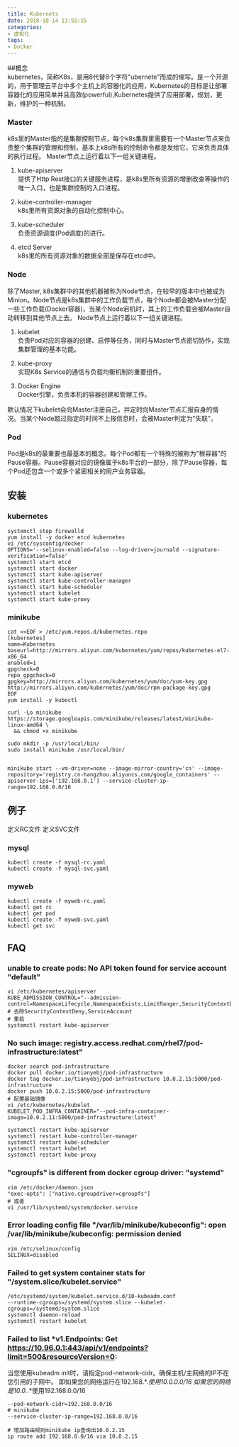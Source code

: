```yaml
---
title: Kubernets
date: 2018-10-14 13:55:15
categories:
- 虚拟化
tags:
- Docker
---
```

##概念  
kubernetes，简称K8s，是用8代替8个字符"ubernete"而成的缩写。是一个开源的，用于管理云平台中多个主机上的容器化的应用，Kubernetes的目标是让部署容器化的应用简单并且高效(powerful),Kubernetes提供了应用部署，规划，更新，维护的一种机制。

### Master  
k8s里的Master指的是集群控制节点，每个k8s集群里需要有一个Master节点来负责整个集群的管理和控制，基本上k8s所有的控制命令都是发给它，它来负责具体的执行过程。
Master节点上运行着以下一组关键进程。
1. kube-apiserver  
提供了Http Rest接口的关键服务进程，是k8s里所有资源的增删改查等操作的唯一入口，也是集群控制的入口进程。

2. kube-controller-manager  
k8s里所有资源对象的自动化控制中心。

3. kube-scheduler  
负责资源调度(Pod调度)的进行。

4. etcd Server  
k8s里的所有资源对象的数据全部是保存在etcd中。

### Node  
除了Master, k8s集群中的其他机器被称为Node节点，在较早的版本中也被成为Minion。Node节点是k8s集群中的工作负载节点，每个Node都会被Master分配一些工作负载(Docker容器)，当某个Node宕机时，其上的工作负载会被Master自动转移到其他节点上去。
Node节点上运行着以下一组关键进程。
1. kubelet  
负责Pod对应的容器的创建、启停等任务，同时与Master节点密切协作，实现集群管理的基本功能。

2. kube-proxy  
实现K8s Service的通信与负载均衡机制的重要组件。

3. Docker Engine  
Docker引擎，负责本机的容器创建和管理工作。

默认情况下kubelet会向Master注册自己，并定时向Master节点汇报自身的情况。当某个Node超过指定的时间不上报信息时，会被Master判定为"失联"。

### Pod  
Pod是k8s的最重要也最基本的概念。每个Pod都有一个特殊的被称为"根容器"的Pause容器。Pause容器对应的镜像属于k8s平台的一部分，除了Pause容器，每个Pod还包含一个或多个紧密相关的用户业务容器。

## 安装 

### kubernetes
```shell
systemctl stop firewalld
yum install -y docker etcd kubernetes
vi /etc/sysconfig/docker
OPTIONS='--selinux-enabled=false --log-driver=journald --signature-verification=false'
systemctl start etcd
systemctl start docker
systemctl start kube-apiserver
systemctl start kube-controller-manager
systemctl start kube-scheduler
systemctl start kubelet
systemctl start kube-proxy
```

### minikube
```shell
cat <<EOF > /etc/yum.repos.d/kubernetes.repo
[kubernetes]
name=Kubernetes
baseurl=http://mirrors.aliyun.com/kubernetes/yum/repos/kubernetes-el7-x86_64
enabled=1
gpgcheck=0
repo_gpgcheck=0
gpgkey=http://mirrors.aliyun.com/kubernetes/yum/doc/yum-key.gpg http://mirrors.aliyun.com/kubernetes/yum/doc/rpm-package-key.gpg
EOF
yum install -y kubectl

curl -Lo minikube https://storage.googleapis.com/minikube/releases/latest/minikube-linux-amd64 \
  && chmod +x minikube

sudo mkdir -p /usr/local/bin/
sudo install minikube /usr/local/bin/


minikube start --vm-driver=none --image-mirror-country='cn' --image-repository='registry.cn-hangzhou.aliyuncs.com/google_containers' --apiserver-ips=['192.168.0.1'] --service-cluster-ip-range=192.168.0.0/16
```
## 例子
定义RC文件
定义SVC文件
### mysql
```
kubectl create -f mysql-rc.yaml
kubectl create -f mysql-svc.yaml
```
### myweb
```
kubectl create -f myweb-rc.yaml
kubectl get rc
kubectl get pod
kubectl create -f myweb-svc.yaml
kubectl get svc
```
## FAQ

### unable to create pods: No API token found for service account "default"
```
vi /etc/kubernetes/apiserver 
KUBE_ADMISSION_CONTROL="--admission-control=NamespaceLifecycle,NamespaceExists,LimitRanger,SecurityContextDeny,ServiceAccount,ResourceQuota"
# 去除SecurityContextDeny,ServiceAccount
# 重启
systemctl restart kube-apiserver
```

### No such image: registry.access.redhat.com/rhel7/pod-infrastructure:latest"
```
docker search pod-infrastructure
docker pull docker.io/tianyebj/pod-infrastructure
docker tag docker.io/tianyebj/pod-infrastructure 10.0.2.15:5000/pod-infrastructure
docker push 10.0.2.15:5000/pod-infrastructure
# 配置基础镜像
vi /etc/kubernetes/kubelet 
KUBELET_POD_INFRA_CONTAINER="--pod-infra-container-image=10.0.2.11:5000/pod-infrastructure:latest"

systemctl restart kube-apiserver
systemctl restart kube-controller-manager
systemctl restart kube-scheduler
systemctl restart kubelet
systemctl restart kube-proxy
```

### "cgroupfs" is different from docker cgroup driver: "systemd"
```shell
vim /etc/docker/daemon.json
"exec-opts": ["native.cgroupdriver=cgroupfs"]
# 或者
vi /usr/lib/systemd/system/docker.service
```

### Error loading config file "/var/lib/minikube/kubeconfig": open /var/lib/minikube/kubeconfig: permission denied
```shell
vim /etc/selinux/config
SELINUX=disabled
```

### Failed to get system container stats for "/system.slice/kubelet.service"
```shell
/etc/systemd/system/kubelet.service.d/10-kubeadm.conf
--runtime-cgroups=/systemd/system.slice --kubelet-cgroups=/systemd/system.slice
systemctl daemon-reload
systemctl restart kubelet
```

### Failed to list *v1.Endpoints: Get https://10.96.0.1:443/api/v1/endpoints?limit=500&resourceVersion=0:
当您使用kubeadm init时，请指定pod-network-cidr。确保主机/主网络的IP不在您引用的子网中。
即如果您的网络运行在192.168.*.*使用10.0.0.0/16
如果您的网络是10.0.*.*使用192.168.0.0/16
```shell
--pod-network-cidr=192.168.0.0/16
# minikube
--service-cluster-ip-range=192.168.0.0/16

# 增加路由规则minikube ip查询出10.0.2.15
ip route add 192.168.0.0/16 via 10.0.2.15
```